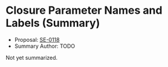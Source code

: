 # Closure Parameter Names and Labels (Summary)

* Proposal: [SE-0118](https://github.com/apple/swift-evolution/blob/main/proposals/0118-closure-parameter-names-and-labels.md)
* Summary Author: TODO

Not yet summarized.
